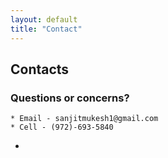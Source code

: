 ```yaml
---
layout: default
title: "Contact"
---
```


## Contacts

### Questions or concerns?
    * Email - sanjitmukesh1@gmail.com
    * Cell - (972)-693-5840
    
    
    
    
    








*
